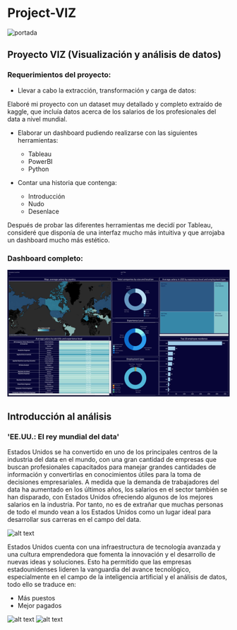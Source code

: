 # Project-VIZ
![portada](https://www.conectasoftware.com/wp-content/uploads/2020/03/tableau.jpg)

## Proyecto VIZ (Visualización y análisis de datos)

### Requerimientos del proyecto:

- Llevar a cabo la extracción, transformación y carga de datos:

Elaboré mi proyecto con un dataset muy detallado y completo extraído de kaggle, que incluía datos acerca de los salarios de los profesionales del data a nivel mundial.

- Elaborar un dashboard pudiendo realizarse con las siguientes herramientas:
  - Tableau
  - PowerBI
  - Python

- Contar una historia que contenga:
  - Introducción
  - Nudo
  - Desenlace

Después de probar las diferentes herramientas me decidí por Tableau, consideré que disponía de una interfaz mucho más intuitiva y que arrojaba un dashboard mucho más estético.


### Dashboard completo:

![alt text](https://github.com/pgmar257/Project-VIZ/blob/main/images/Dashboard%201.png)


## Introducción al análisis

### 'EE.UU.: El rey mundial del data'

Estados Unidos se ha convertido en uno de los principales centros de la industria del data en el mundo, con una gran cantidad de empresas que buscan profesionales capacitados para manejar grandes cantidades de información y convertirlas en conocimientos útiles para la toma de decisiones empresariales. 
A medida que la demanda de trabajadores del data ha aumentado en los últimos años, los salarios en el sector también se han disparado, con Estados Unidos ofreciendo algunos de los mejores salarios en la industria. Por tanto, no es de extrañar que muchas personas de todo el mundo vean a los Estados Unidos como un lugar ideal para desarrollar sus carreras en el campo del data.

![alt text](https://github.com/pgmar257/Project-VIZ/blob/main/images/captura%20introducci%C3%B3n1.png)


Estados Unidos cuenta con una infraestructura de tecnología avanzada y una cultura emprendedora que fomenta la innovación y el desarrollo de nuevas ideas y soluciones. 
Esto ha permitido que las empresas estadounidenses lideren la vanguardia del avance tecnológico, especialmente en el campo de la inteligencia artificial y el análisis de datos, todo ello se traduce en:

- Más puestos
- Mejor pagados

![alt text]()
![alt text]()







